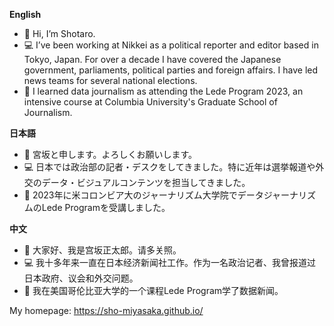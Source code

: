 **English**
- 👋 Hi, I’m Shotaro.
- 💻 I’ve been working at Nikkei as a political reporter and editor based in Tokyo, Japan. For over a decade I have covered the Japanese government, parliaments, political parties and foreign affairs. I have led news teams for several national elections.
- 🌱 I learned data journalism as attending the Lede Program 2023, an intensive course at Columbia University's Graduate School of Journalism.

**日本語**
- 👋 宮坂と申します。よろしくお願いします。
- 💻 日本では政治部の記者・デスクをしてきました。特に近年は選挙報道や外交のデータ・ビジュアルコンテンツを担当してきました。
- 🌱 2023年に米コロンビア大のジャーナリズム大学院でデータジャーナリズムのLede Programを受講しました。

**中文**
- 👋 大家好、我是宫坂正太郎。请多关照。
- 💻 我十多年来一直在日本经济新闻社工作。作为一名政治记者、我曾报道过日本政府、议会和外交问题。
- 🌱 我在美国哥伦比亚大学的一个课程Lede Program学了数据新闻。

My homepage: [https://sho-miyasaka.github.io/
](https://sho-miyasaka.github.io/)

<!---
sho-miyasaka/sho-miyasaka is a ✨ special ✨ repository because its `README.md` (this file) appears on your GitHub profile.
You can click the Preview link to take a look at your changes.
--->
